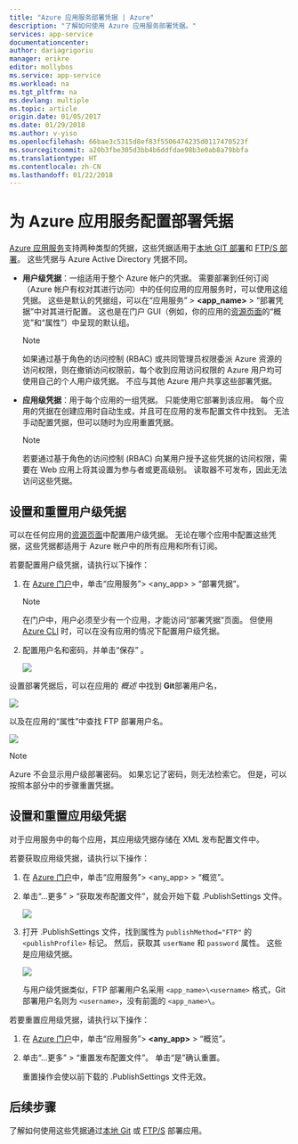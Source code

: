 ```yaml
---
title: "Azure 应用服务部署凭据 | Azure"
description: "了解如何使用 Azure 应用服务部署凭据。"
services: app-service
documentationcenter: 
author: dariagrigoriu
manager: erikre
editor: mollybos
ms.service: app-service
ms.workload: na
ms.tgt_pltfrm: na
ms.devlang: multiple
ms.topic: article
origin.date: 01/05/2017
ms.date: 01/29/2018
ms.author: v-yiso
ms.openlocfilehash: 66bae3c5315d8ef83f5506474235d0117470523f
ms.sourcegitcommit: a20b3fbe305d3bb4b6ddfdae98b3e0ab8a79bbfa
ms.translationtype: HT
ms.contentlocale: zh-CN
ms.lasthandoff: 01/22/2018
---
```

# <a name="configure-deployment-credentials-for-azure-app-service"></a>为 Azure 应用服务配置部署凭据
[Azure 应用服务](app-service-web-overview.md)支持两种类型的凭据，这些凭据适用于[本地 GIT 部署](app-service-deploy-local-git.md)和 [FTP/S 部署](app-service-deploy-ftp.md)。 这些凭据与 Azure Active Directory 凭据不同。

* **用户级凭据**：一组适用于整个 Azure 帐户的凭据。 需要部署到任何订阅（Azure 帐户有权对其进行访问）中的任何应用的应用服务时，可以使用这组凭据。 这些是默认的凭据组，可以在“应用服务” > **&lt;app_name>** > “部署凭据”中对其进行配置。 这也是在门户 GUI（例如，你的应用的[资源页面](../azure-resource-manager/resource-group-portal.md#manage-resources)的“概览”和“属性”）中呈现的默认组。

    > [!NOTE]
    > 如果通过基于角色的访问控制 (RBAC) 或共同管理员权限委派 Azure 资源的访问权限，则在撤销访问权限前，每个收到应用访问权限的 Azure 用户均可使用自己的个人用户级凭据。 不应与其他 Azure 用户共享这些部署凭据。
    >
    >

* **应用级凭据**：用于每个应用的一组凭据。 只能使用它部署到该应用。 每个应用的凭据在创建应用时自动生成，并且可在应用的发布配置文件中找到。 无法手动配置凭据，但可以随时为应用重置凭据。

    > [!NOTE]
    > 若要通过基于角色的访问控制 (RBAC) 向某用户授予这些凭据的访问权限，需要在 Web 应用上将其设置为参与者或更高级别。 读取器不可发布，因此无法访问这些凭据。
    >
    >

## <a name="userscope"></a>设置和重置用户级凭据

可以在任何应用的[资源页面](../azure-resource-manager/resource-group-portal.md#manage-resources)中配置用户级凭据。 无论在哪个应用中配置这些凭据，这些凭据都适用于 Azure 帐户中的所有应用和所有订阅。 

若要配置用户级凭据，请执行以下操作：

1. 在 [Azure 门户](https://portal.azure.cn)中，单击“应用服务”> &lt;any_app> > “部署凭据”。

    > [!NOTE]
    > 在门户中，用户必须至少有一个应用，才能访问“部署凭据”页面。 但使用 [Azure CLI](/cli/azure/webapp/deployment/user?view=azure-cli-latest#az_webapp_deployment_user_set) 时，可以在没有应用的情况下配置用户级凭据。

2. 配置用户名和密码，并单击“保存” 。

    ![](./media/app-service-deployment-credentials/deployment_credentials_configure.png)

设置部署凭据后，可以在应用的 *概述* 中找到 **Git**部署用户名，

![](./media/app-service-deployment-credentials/deployment_credentials_overview.png)

以及在应用的“属性”中查找 FTP 部署用户名。

![](./media/app-service-deployment-credentials/deployment_credentials_properties.png)

> [!NOTE]
> Azure 不会显示用户级部署密码。 如果忘记了密码，则无法检索它。 但是，可以按照本部分中的步骤重置凭据。
>
>  

## <a name="appscope"></a>设置和重置应用级凭据
对于应用服务中的每个应用，其应用级凭据存储在 XML 发布配置文件中。

若要获取应用级凭据，请执行以下操作：

1. 在 [Azure 门户](https://portal.azure.cn)中，单击“应用服务”> &lt;any_app> > “概览”。

2. 单击“...更多” > “获取发布配置文件”，就会开始下载 .PublishSettings 文件。

    ![](./media/app-service-deployment-credentials/publish_profile_get.png)

3. 打开 .PublishSettings 文件，找到属性为 `publishMethod="FTP"` 的 `<publishProfile>` 标记。 然后，获取其 `userName` 和 `password` 属性。
这些是应用级凭据。

    ![](./media/app-service-deployment-credentials/publish_profile_editor.png)

    与用户级凭据类似，FTP 部署用户名采用 `<app_name>\<username>` 格式，Git 部署用户名则为 `<username>`，没有前面的 `<app_name>\`。

若要重置应用级凭据，请执行以下操作：

1. 在 [Azure 门户](https://portal.azure.cn)中，单击“应用服务”> **&lt;any_app>** > “概览”。

2. 单击“...更多” > “重置发布配置文件”。 单击“是”确认重置。

    重置操作会使以前下载的 .PublishSettings 文件无效。

## <a name="next-steps"></a>后续步骤

了解如何使用这些凭据通过[本地 Git](app-service-deploy-local-git.md) 或 [FTP/S](app-service-deploy-ftp.md) 部署应用。

<!--Update_Description: add a note about RBAC-->